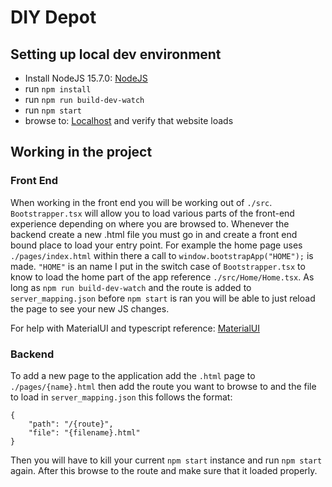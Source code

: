# DIY Depot

## Setting up local dev environment
* Install NodeJS 15.7.0: [NodeJS](https://nodejs.org/en/)
* run `npm install`
* run `npm run build-dev-watch`
* run `npm start`
* browse to: [Localhost](http://localhost:8080) and verify that website loads

## Working in the project

### Front End

When working in the front end you will be working out of `./src`. `Bootstrapper.tsx` will allow you to load various parts of the front-end experience depending on where you are browsed to. Whenever the backend create a new .html file you must go in and create a front end bound place to load your entry point. For example the home page uses `./pages/index.html` within there a call to `window.bootstrapApp("HOME");` is made. `"HOME"` is an name I put in the switch case of `Bootstrapper.tsx` to know to load the home part of the app reference `./src/Home/Home.tsx`. As long as `npm run build-dev-watch` and the route is added to `server_mapping.json` before `npm start` is ran you will be able to just reload the page to see your new JS changes.

For help with MaterialUI and typescript reference: [MaterialUI](https://material-ui.com/guides/typescript/)

### Backend

To add a new page to the application add the `.html` page to `./pages/{name}.html` then add the route you want to browse to and the file to load in `server_mapping.json` this follows the format:
```
{
    "path": "/{route}",
    "file": "{filename}.html"
}
```

Then you will have to kill your current `npm start` instance and run `npm start` again. After this browse to the route and make sure that it loaded properly.
